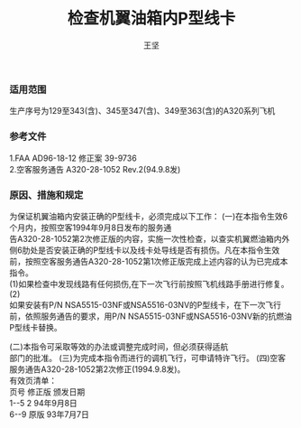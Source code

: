 ﻿---
amendno: 39-1726  
cadno: CAD1996-A320-12  
title: 检查机翼油箱内P型线卡  
publishdate: 1996-10-04  
effdate: 1996-10-09  
acmodels: ["A320"]  
tags: []  
engs: []  
pns: ["NSA5515-03NF","NSA5516-03NV"]  
mfrs: ["AIRBUS"]  
admins: 西南管理局  
author: 王坚  
---
  
### 适用范围  
生产序号为129至343(含)、345至347(含)、349至363(含)的A320系列飞机  
  
<!--more-->  
### 参考文件  
  1.FAA AD96-18-12 修正案 39-9736  
  2.空客服务通告 A320-28-1052 Rev.2(94.9.8发)  
  
### 原因、措施和规定  

  为保证机翼油箱内安装正确的P型线卡，必须完成以下工作：     (一)在本指令生效6个月内，按照空客1994年9月8日发布的服务通  
告A320-28-1052第2次修正版的内容，实施一次性检查，以查实机翼燃油箱内外侧6肋处是否安装正确的P型线卡以及线卡处导线是否有损伤。凡在本指令生效前，按照空客服务通告A320-28-1052第1次修正版完成上述内容的认为已完成本指令。  
  (1)如果检查中发现线路有任何损伤,在下一次飞行前按照飞机线路手册进行修复。  
(2)  
如果安装有P/N NSA5515-03NF或NSA5516-03NV的P型线卡，在下一次飞行前，依照服务通告的要求，用P/N NSA5515-03NF或NSA5516-03NV新的抗燃油P型线卡替换。  
  
  (二)本指令可采取等效的办法或调整完成时间，但必须获得适航  
部门的批准。     (三)为完成本指令而进行的调机飞行，可申请特许飞行。 (四)空客服务通告A320-28-1052第2次修正(1994.9.8发)。  
  有效页清单：  
  页号      修正版    颁发日期  
  1--5  2  94年9月8日  
  6--9  原版   93年7月7日  
  
